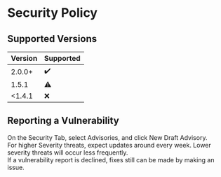 # Security Policy

## Supported Versions

| Version               | Supported              |
| --------------------- | ---------------------- |
| 2.0.0+                | ✔️                     |
| 1.5.1                 | ⚠️                     |
| <1.4.1                | ❌                     |

## Reporting a Vulnerability

On the Security Tab, select Advisories, and click New Draft Advisory.\
For higher Severity threats, expect updates around every week. Lower severity threats will occur less frequently.\
If a vulnerability report is declined, fixes still can be made by making an issue.
